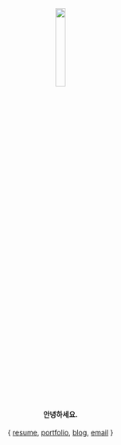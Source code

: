 <div align="center">
<img src="https://github.com/user-attachments/assets/fa6d699f-837a-4d98-b6e2-1b9124b9cb66" width="20%" />

<h4>
<strong>
안녕하세요.
</strong>
</h4>

{ [resume](https://drive.google.com/drive/folders/1-kvEUsQjFOCqs6GD7B32Q9hbo2BwqM0C?usp=sharing),
[portfolio](https://drive.google.com/drive/folders/1-kvEUsQjFOCqs6GD7B32Q9hbo2BwqM0C?usp=sharing),
[blog](https://poodlepoodle.me),
[email](mailto:chammal97@naver.com) }
</div>
